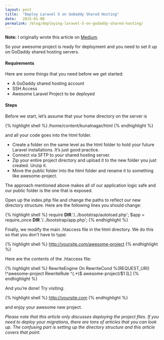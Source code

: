 ```yaml
---
layout: post
title:  "Deploy Laravel 5 on GoDaddy Shared Hosting"
date:   2015-01-08
permalink: /blog/deploying-laravel-5-on-godaddy-shared-hosting/
---
```


**Note:** I originally wrote this article on [Medium][medium-link].

So your awesome project is ready for deployment and you need to set it up on GoDaddy shared hosting servers.

#### Requirements

Here are some things that you need before we get started:

* A GoDaddy shared hosting account
* SSH Access
* Awesome Laravel Project to be deployed

#### Steps

Before we start, let’s assume that your home directory on the server is

{% highlight shell %}
/home/content/kunalnagar/html
{% endhighlight %}

and all your code goes into the html folder.

* Create a folder on the same level as the html folder to hold your future Laravel installations. It’s just good practice.
* Connect via SFTP to your shared hosting server.
* Zip your entire project directory and upload it to the new folder you just created. Unzip it.
* Move the public folder into the html folder and rename it to something like awesome-project.

The approach mentioned above makes all of our application logic safe and our public folder is the one that is exposed.

Open up the index.php file and change the paths to reflect our new directory structure. Here are the following lines you should change:

{% highlight shell %}
require __DIR__.'/../bootstrap/autoload.php';
$app = require_once __DIR__.'/../bootstrap/app.php';
{% endhighlight %}

Finally, we modify the main .htaccess file in the html directory. We do this so that you don't have to type:

{% highlight shell %}
http://yoursite.com/awesome-project
{% endhighlight %}

Here are the contents of the .htaccess file:

{% highlight shell %}
RewriteEngine On
RewriteCond %{REQUEST_URI} !^awesome-project
RewriteRule ^(.*)$ awesome-project/$1 [L]
{% endhighlight %}

And you’re done! Try visiting:

{% highlight shell %}
http://yoursite.com
{% endhighlight %}

and enjoy your awesome new project.

*Please note that this article only discusses deploying the project files. If you need to deploy your migrations, there are tons of articles that you can look up. The confusing part is setting up the directory structure and this article covers that point.*

[medium-link]: https://medium.com/@kunalnagar/deploying-laravel-5-on-godaddy-shared-hosting-888ec96f64cd#.lup9tnaqo
